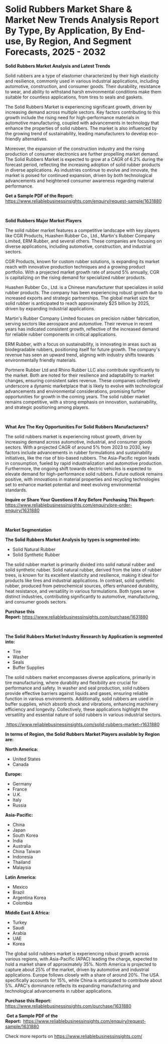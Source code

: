 <p><h1>Solid Rubbers Market Share & Market New Trends Analysis Report By Type, By Application, By End-use, By Region, And Segment Forecasts, 2025 - 2032</h1></p><p><strong>Solid Rubbers Market Analysis and Latest Trends</strong></p>
<p><p>Solid rubbers are a type of elastomer characterized by their high elasticity and resilience, commonly used in various industrial applications, including automotive, construction, and consumer goods. Their durability, resistance to wear, and ability to withstand harsh environmental conditions make them suitable for countless applications, from tires to seals and gaskets.</p><p>The Solid Rubbers Market is experiencing significant growth, driven by increasing demand across multiple sectors. Key factors contributing to this growth include the rising need for high-performance materials in automotive manufacturing, coupled with advancements in technology that enhance the properties of solid rubbers. The market is also influenced by the growing trend of sustainability, leading manufacturers to develop eco-friendly alternatives.</p><p>Moreover, the expansion of the construction industry and the rising production of consumer electronics are further propelling market demand. The Solid Rubbers Market is expected to grow at a CAGR of 6.2% during the forecast period, reflecting the increasing adoption of solid rubber products in diverse applications. As industries continue to evolve and innovate, the market is poised for continued expansion, driven by both technological advancements and heightened consumer awareness regarding material performance.</p></p>
<p><strong>Get a Sample PDF of the Report:&nbsp;</strong> <a href="https://www.reliablebusinessinsights.com/enquiry/request-sample/1631880?utm_campaign=2960&utm_medium=2&utm_source=Github&utm_content=ia&utm_term=29032025&utm_id=solid-rubbers">https://www.reliablebusinessinsights.com/enquiry/request-sample/1631880</a></p>
<p>&nbsp;</p>
<p><strong>Solid Rubbers Major Market Players</strong></p>
<p><p>The solid rubber market features a competitive landscape with key players like CGR Products, Huashen Rubber Co., Ltd., Martin's Rubber Company Limited, ERM Rubber, and several others. These companies are focusing on diverse applications, including automotive, construction, and industrial sectors.</p><p>CGR Products, known for custom rubber solutions, is expanding its market reach with innovative production techniques and a growing product portfolio. With a projected market growth rate of around 5% annually, CGR is capitalizing on the rising demand for specialized rubber products.</p><p>Huashen Rubber Co., Ltd. is a Chinese manufacturer that specializes in solid rubber products. The company has been experiencing robust growth due to increased exports and strategic partnerships. The global market size for solid rubber is anticipated to reach approximately $25 billion by 2025, driven by expanding industrial applications.</p><p>Martin's Rubber Company Limited focuses on precision rubber fabrication, serving sectors like aerospace and automotive. Their revenue in recent years has indicated consistent growth, reflective of the increased demand for reliable rubber components in critical applications.</p><p>ERM Rubber, with a focus on sustainability, is innovating in areas such as biodegradable rubbers, positioning itself for future growth. The company's revenue has seen an upward trend, aligning with industry shifts towards environmentally friendly materials.</p><p>Portmere Rubber Ltd and Rhino Rubber LLC also contribute significantly to the market. Both are noted for their resilience and adaptability to market changes, ensuring consistent sales revenue. These companies collectively underscore a dynamic marketplace that is likely to evolve with technological advancements and environmental considerations, promising further opportunities for growth in the coming years. The solid rubber market remains competitive, with a strong emphasis on innovation, sustainability, and strategic positioning among players.</p></p>
<p>&nbsp;</p>
<p><strong>What Are The Key Opportunities For Solid Rubbers Manufacturers?</strong></p>
<p><p>The solid rubbers market is experiencing robust growth, driven by increasing demand across automotive, industrial, and consumer goods sectors. With a projected CAGR of around 5% from 2023 to 2030, key factors include advancements in rubber formulations and sustainability initiatives, like the rise of bio-based rubbers. The Asia-Pacific region leads in consumption, fueled by rapid industrialization and automotive production. Furthermore, the ongoing shift towards electric vehicles is expected to elevate demand for high-performance solid rubbers. Future outlook remains positive, with innovations in material properties and recycling technologies set to enhance market potential and meet evolving environmental standards.</p></p>
<p><strong>Inquire or Share Your Questions If Any Before Purchasing This Report:</strong> <a href="https://www.reliablebusinessinsights.com/enquiry/pre-order-enquiry/1631880?utm_campaign=2960&utm_medium=2&utm_source=Github&utm_content=ia&utm_term=29032025&utm_id=solid-rubbers">https://www.reliablebusinessinsights.com/enquiry/pre-order-enquiry/1631880</a></p>
<p>&nbsp;</p>
<p><strong>Market Segmentation</strong></p>
<p><strong>The Solid Rubbers Market Analysis by types is segmented into:</strong></p>
<p><ul><li>Solid Natural Rubber</li><li>Solid Synthetic Rubber</li></ul></p>
<p><p>The solid rubber market is primarily divided into solid natural rubber and solid synthetic rubber. Solid natural rubber, derived from the latex of rubber trees, is known for its excellent elasticity and resilience, making it ideal for products like tires and industrial applications. In contrast, solid synthetic rubber, produced from petrochemical sources, offers enhanced durability, heat resistance, and versatility in various formulations. Both types serve distinct industries, contributing significantly to automotive, manufacturing, and consumer goods sectors.</p></p>
<p><strong>Purchase this Report:&nbsp;</strong><a href="https://www.reliablebusinessinsights.com/purchase/1631880?utm_campaign=2960&utm_medium=2&utm_source=Github&utm_content=ia&utm_term=29032025&utm_id=solid-rubbers">https://www.reliablebusinessinsights.com/purchase/1631880</a></p>
<p>&nbsp;</p>
<p><strong>The Solid Rubbers Market Industry Research by Application is segmented into:</strong></p>
<p><ul><li>Tire</li><li>Washer</li><li>Seals</li><li>Buffer Supplies</li></ul></p>
<p><p>The solid rubbers market encompasses diverse applications, primarily in tire manufacturing, where durability and flexibility are crucial for performance and safety. In washer and seal production, solid rubbers provide effective barriers against liquids and gases, ensuring reliable function in various environments. Additionally, solid rubbers are used in buffer supplies, which absorb shock and vibrations, enhancing machinery efficiency and longevity. Collectively, these applications highlight the versatility and essential nature of solid rubbers in various industrial sectors.</p></p>
<p><a href="https://www.reliablebusinessinsights.com/solid-rubbers-market-r1631880?utm_campaign=2960&utm_medium=2&utm_source=Github&utm_content=ia&utm_term=29032025&utm_id=solid-rubbers">&nbsp;https://www.reliablebusinessinsights.com/solid-rubbers-market-r1631880</a></p>
<p><strong>In terms of Region, the Solid Rubbers Market Players available by Region are:</strong></p>
<p>
    <p> <strong> North America: </strong>
        <ul>
            <li>United States</li>
            <li>Canada</li>
        </ul>
        </p> 
    <p> <strong> Europe: </strong>
        <ul>
            <li>Germany</li>
            <li>France</li>
            <li>U.K.</li>
            <li>Italy</li>
            <li>Russia</li>
        </ul>
        </p> 
    <p> <strong> Asia-Pacific: </strong>
        <ul>
            <li>China</li>
            <li>Japan</li>
            <li>South Korea</li>
            <li>India</li>
            <li>Australia</li>
            <li>China Taiwan</li>
            <li>Indonesia</li>
            <li>Thailand</li>
            <li>Malaysia</li>
        </ul>
        </p> 
    <p> <strong> Latin America: </strong>
        <ul>
            <li>Mexico</li>
            <li>Brazil</li>
            <li>Argentina Korea</li>
            <li>Colombia</li>
        </ul>
        </p> 
    <p> <strong> Middle East & Africa: </strong>
        <ul>
            <li>Turkey</li>
            <li>Saudi</li>
            <li>Arabia</li>
            <li>UAE</li>
            <li>Korea</li>
        </ul>
    </p>
    </p>
<p><p>The global solid rubbers market is experiencing robust growth across various regions, with Asia-Pacific (APAC) leading the charge, expected to hold a market share of approximately 35%. North America is projected to capture about 25% of the market, driven by automotive and industrial applications. Europe follows closely with a share of around 20%. The USA specifically accounts for 15%, while China is anticipated to contribute about 5%. APAC's dominance reflects its expanding manufacturing and technological advancements in rubber applications.</p></p>
<p><strong>Purchase this Report: </strong><a href="https://www.reliablebusinessinsights.com/purchase/1631880?utm_campaign=2960&utm_medium=2&utm_source=Github&utm_content=ia&utm_term=29032025&utm_id=solid-rubbers">https://www.reliablebusinessinsights.com/purchase/1631880</a></p>
<p>&nbsp;<strong>Get a Sample PDF of the Report:&nbsp;&nbsp;</strong><a href="https://www.reliablebusinessinsights.com/enquiry/request-sample/1631880?utm_campaign=2960&utm_medium=2&utm_source=Github&utm_content=ia&utm_term=29032025&utm_id=solid-rubbers">https://www.reliablebusinessinsights.com/enquiry/request-sample/1631880</a></p>
<p><strong></strong></p>
<p>Check more reports on <a href="https://www.reliablebusinessinsights.com/?utm_campaign=2960&utm_medium=2&utm_source=Github&utm_content=ia&utm_term=29032025&utm_id=solid-rubbers">https://www.reliablebusinessinsights.com/</a></p>